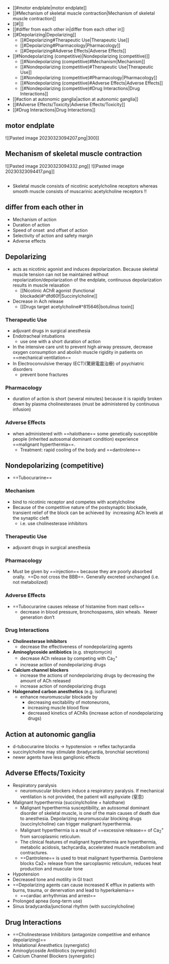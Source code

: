 - [[#motor endplate|motor endplate]]
- [[#Mechanism of skeletal muscle contraction|Mechanism of skeletal muscle contraction]]
- [[#|]]
- [[#differ from each other in|differ from each other in]]
- [[#Depolarizing|Depolarizing]]
	- [[#Depolarizing#Therapeutic Use|Therapeutic Use]]
	- [[#Depolarizing#Pharmacology|Pharmacology]]
	- [[#Depolarizing#Adverse Effects|Adverse Effects]]
- [[#Nondepolarizing (competitive)|Nondepolarizing (competitive)]]
	- [[#Nondepolarizing (competitive)#Mechanism|Mechanism]]
	- [[#Nondepolarizing (competitive)#Therapeutic Use|Therapeutic Use]]
	- [[#Nondepolarizing (competitive)#Pharmacology|Pharmacology]]
	- [[#Nondepolarizing (competitive)#Adverse Effects|Adverse Effects]]
	- [[#Nondepolarizing (competitive)#Drug Interactions|Drug Interactions]]
- [[#action at autonomic ganglia|action at autonomic ganglia]]
- [[#Adverse Effects/Toxicity|Adverse Effects/Toxicity]]
- [[#Drug Interactions|Drug Interactions]]


## motor endplate
![[Pasted image 20230323094207.png\|300]]
## Mechanism of skeletal muscle contraction
![[Pasted image 20230323094332.png]]
![[Pasted image 20230323094417.png]]
## 
- Skeletal muscle consists of nicotinic acetylcholine receptors whereas smooth muscle  consists of muscarinic acetylcholine receptors !!
## differ from each other in
- Mechanism of action
- Duration of action
- Speed of onset  and offset of action
- Selectivity of action and safety margin
- Adverse effects
## Depolarizing
- acts as nicotinic agonist and induces depolarization. Because skeletal muscle tension can not be maintained without repolarization/depolarization of the endplate, continuous depolarization results in muscle relaxation
	- [[Nicotinic AChR agonist (functional blockade)#^dfd60f|Succinylcholine]]
- Decrease in Ach release
	- [[Drugs target acetylcholine#^815646|botulinus toxin]]
### Therapeutic Use
- adjuvant drugs in surgical anesthesia
- Endotracheal intubations 
	-  use one with a short duration of action
- In the intensive care unit to prevent high airway pressure, decrease oxygen consumption and abolish muscle rigidity in patients on ==mechanical ventilation==
- In Electroconvulsive therapy (ECT)(驚厥電震治療) of psychiatric disorders
	- prevent bone fractures
### Pharmacology
- duration of action is short (several minutes) because it is rapidly broken down by plasma cholinesterases (must be administered by continuous infusion)
### Adverse Effects
- when administered with ==halothane== some genetically susceptible people (inherited autosomal dominant condition) experience ==malignant hyperthermia==. 
	- Treatment: rapid cooling of the body and ==dantrolene==
## Nondepolarizing (competitive)
- ==Tubocurarine==
### Mechanism
- bind to nicotinic receptor and competes with acetylcholine
- Because of the competitive nature of the postsynaptic blockade, transient relief of the block can be achieved by  increasing ACh levels at the synaptic cleft 
	- i.e. use cholinesterase inhibitors
### Therapeutic Use
- adjuvant drugs in surgical anesthesia
### Pharmacology
- Must be given by ==injection== because they are poorly absorbed orally.  ==Do not cross the BBB==. Generally excreted unchanged (i.e. not metabolized)
### Adverse Effects
- ==Tubocurarine causes release of histamine from mast cells== 
	-  decrease in blood pressure, bronchospasms, skin wheals.  Newer generation don’t
### Drug Interactions
- **Cholinesterase Inhibitors** 
	-  decrease the effectiveness of nondepolarizing agents
- **Aminoglycoside antibiotics** (e.g. streptomycin) 
	- decrease ACh release by competing with Ca<sub>2</sub><sup>+</sup>
	-  increase action of nondepolarizing drugs
- **Calcium channel blockers** 
	- increase the actions of nondepolarizing drugs by decreasing the amount of ACh released 
	- increase action of nondepolarizing drugs
- **Halogenated carbon anesthetics** (e.g. isoflurane) 
	- enhance neuromuscular blockade by
		- decreasing excitability of motoneurons,
		- increasing muscle blood flow
		- decreased kinetics of AChRs (increase action of nondepolarizing drugs)
## Action at autonomic ganglia
- d-tubocurarine blocks $\rightarrow$ hypotension $\rightarrow$ reflex tachycardia  
- succinylcholine may stimulate (bradycardia, bronchial secretions)
- newer agents have less ganglionic effects
## Adverse Effects/Toxicity
- Respiratory paralysis 
	- neuromuscular blockers induce a respiratory paralysis. If mechanical ventilation is not provided, the patient will asphyxiate (窒息)
- Malignant hyperthermia (succinylcholine + halothane)  
	- Malignant hyperthermia susceptibility, an autosomal dominant disorder of skeletal muscle, is one of the main causes of death due to anesthesia. Depolarizing neuromuscular blocking drugs (succinylcholine) can trigger malignant hyperthermia.
	- Malignant hyperthermia is a result of ==excessive release== of Ca<sub>2</sub><sup>+</sup> from sarcoplasmic reticulum.
	- The clinical features of malignant hyperthermia are hyperthermia, metabolic acidosis, tachycardia, accelerated muscle metabolism and contractures.
	- ==Dantrolene== is used to treat malignant hyperthermia. Dantrolene blocks Ca2+ release from the sarcoplasmic reticulum, reduces heat production and muscular tone
- Hypotension
- Decreased tone and motility in GI tract
- ==Depolarizing agents can cause increased K efflux in patients with burns, trauma, or denervation and lead to hyperkalemia==
	- ==cardiac arrhythmias and arrest==
- Prolonged apnea (long-term use)
- Sinus bradycardia/junctional rhythm (with succinylcholine)
## Drug Interactions
- ==Cholinesterase Inhibitors (antagonize competitive and enhance depolarizing)==
- Inhalational Anesthetics (synergistic)
- Aminoglycoside Antibiotics (synergistic)
- Calcium Channel Blockers (synergistic)